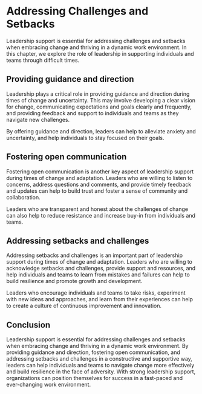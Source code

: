 Addressing Challenges and Setbacks
=================================================================

Leadership support is essential for addressing challenges and setbacks when embracing change and thriving in a dynamic work environment. In this chapter, we explore the role of leadership in supporting individuals and teams through difficult times.

Providing guidance and direction
--------------------------------

Leadership plays a critical role in providing guidance and direction during times of change and uncertainty. This may involve developing a clear vision for change, communicating expectations and goals clearly and frequently, and providing feedback and support to individuals and teams as they navigate new challenges.

By offering guidance and direction, leaders can help to alleviate anxiety and uncertainty, and help individuals to stay focused on their goals.

Fostering open communication
----------------------------

Fostering open communication is another key aspect of leadership support during times of change and adaptation. Leaders who are willing to listen to concerns, address questions and comments, and provide timely feedback and updates can help to build trust and foster a sense of community and collaboration.

Leaders who are transparent and honest about the challenges of change can also help to reduce resistance and increase buy-in from individuals and teams.

Addressing setbacks and challenges
----------------------------------

Addressing setbacks and challenges is an important part of leadership support during times of change and adaptation. Leaders who are willing to acknowledge setbacks and challenges, provide support and resources, and help individuals and teams to learn from mistakes and failures can help to build resilience and promote growth and development.

Leaders who encourage individuals and teams to take risks, experiment with new ideas and approaches, and learn from their experiences can help to create a culture of continuous improvement and innovation.

Conclusion
----------

Leadership support is essential for addressing challenges and setbacks when embracing change and thriving in a dynamic work environment. By providing guidance and direction, fostering open communication, and addressing setbacks and challenges in a constructive and supportive way, leaders can help individuals and teams to navigate change more effectively and build resilience in the face of adversity. With strong leadership support, organizations can position themselves for success in a fast-paced and ever-changing work environment.
